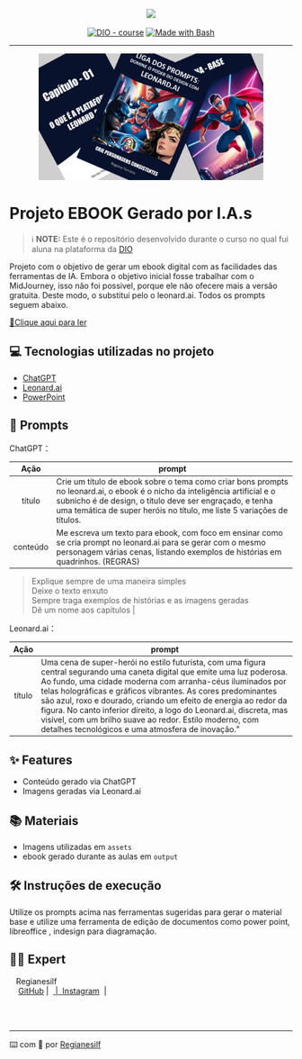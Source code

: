 <p align="center">
    <img width="100" src=".github/assets/banner.png">
</p>


<p align="center">
<a href="https://dio.me/"><img src="https://img.shields.io/badge/DIO-Course-28DA77?logo=youtube" alt="DIO - course"></a>
<a href="https://www.gnu.org/software/bash/" title="Go to Bash homepage"><img src="https://img.shields.io/badge/Prompt-Project-blue?logo=gnu-bash&amp;logoColor=white" alt="Made with Bash"></a></p>

-------


<p align="center">
<img 
    src="./assets/reg.png"
    width="400"  
/>
</p>

# Projeto EBOOK Gerado por I.A.s


 > ℹ️ **NOTE:** Este é o repositório desenvolvido durante o curso no qual fui aluna na plataforma da [DIO](https://dio.me)

Projeto com o objetivo de gerar um ebook digital com as facilidades das ferramentas de IA. Embora o objetivo inicial fosse trabalhar com o MidJourney, isso não foi possivel, porque ele não ofecere mais a versão gratuita. Deste modo, o substitui pelo o leonard.ai. 
Todos os prompts seguem abaixo.

<a href="https://github.com/Regianesilf/prompts-recipe-to-create-a-ebook/blob/main/output/e-book%20liga%20dos%20prompts.pdf"> 📕Clique aqui para ler</a>

## 💻 Tecnologias utilizadas no projeto

- [ChatGPT](https://chat.openai.com/) 
- [Leonard.ai](https://app.leonardo.ai)
- [PowerPoint](https://www.microsoft.com/en/microsoft-365/powerpoint)

## 🧠 Prompts


ChatGPT：

|   Ação   | prompt                                                                                                                                                                                                                                                                         |
| :------: | ------------------------------------------------------------------------------------------------------------------------------------------------------------------------------------------------------------------------------------------------------------------------------ |
|  título  | Crie um título de ebook sobre o tema como criar bons prompts no leonard.ai, o ebook é o nicho da inteligência artificial e o subnicho é  de design, o título deve ser engraçado, e tenha uma temática de super heróis no título, me liste 5 variações de títulos.                                                      |
| conteúdo |Me escreva um texto para ebook, com foco em ensinar como se cria prompt no leonard.ai para se gerar com o mesmo personagem várias cenas, listando exemplos de histórias em quadrinhos. (REGRAS)      
>Explique sempre de uma maneira simples           
>Deixe o texto enxuto  
>Sempre traga exemplos de histórias e as imagens geradas    
>Dê um nome aos capitulos |


Leonard.ai：

|  Ação  | prompt                                                                                 |
| :----: | -------------------------------------------------------------------------------------- |
| título | Uma cena de super-herói no estilo futurista, com uma figura central segurando uma caneta digital que emite uma luz poderosa. Ao fundo, uma cidade moderna com arranha-céus iluminados por telas holográficas e gráficos vibrantes. As cores predominantes são azul, roxo e dourado, criando um efeito de energia ao redor da figura. No canto inferior direito, a logo do Leonard.ai, discreta, mas visível, com um brilho suave ao redor. Estilo moderno, com detalhes tecnológicos e uma atmosfera de inovação." |

## ✨ Features

- Conteúdo gerado via ChatGPT
- Imagens geradas via Leonard.ai

## 📚 Materiais

- Imagens utilizadas em `assets`
- ebook gerado durante as aulas em `output`

## 🛠️ Instruções de execução

Utilize os prompts acima nas ferramentas sugeridas para gerar o material base e utilize uma ferramenta de edição de documentos como power point, libreoffice , indesign para diagramação.

## 👨‍💻 Expert

<p>
    <img 
      align=left 
      margin=10 
      width=80 
      src=""
    />
    <p>&nbsp&nbsp&nbspRegianesilf<br>
    &nbsp&nbsp&nbsp
    <a href="https://github.com/RegianesilfCode">
    GitHub</a>&nbsp;|&nbsp;
    <a href=""</a>
&nbsp;|&nbsp;
    <a href="https://www.instagram.com/regianesilf/profilecard/?igsh=djlpNHY4cTc1YWhw">Instagram</a>
&nbsp;|&nbsp;
    </p>
<br/><br/>
<p>

---

⌨️ com 💜 por [Regianesilf](https://github.com/RegianesilfCode)
